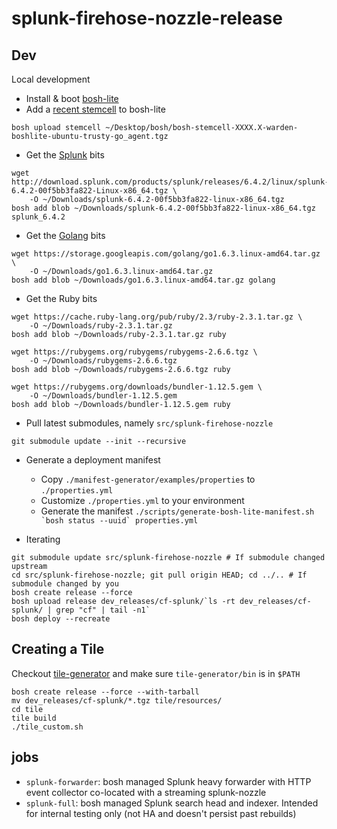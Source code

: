 # splunk-firehose-nozzle-release

## Dev

Local development

* Install & boot [bosh-lite](https://github.com/cloudfoundry/bosh-lite) 
* Add a [recent stemcell](http://bosh.io/stemcells/bosh-warden-boshlite-ubuntu-trusty-go_agent) to bosh-lite
```
bosh upload stemcell ~/Desktop/bosh/bosh-stemcell-XXXX.X-warden-boshlite-ubuntu-trusty-go_agent.tgz
```
* Get the [Splunk](https://www.splunk.com/download.html) bits
```
wget http://download.splunk.com/products/splunk/releases/6.4.2/linux/splunk-6.4.2-00f5bb3fa822-Linux-x86_64.tgz \
    -O ~/Downloads/splunk-6.4.2-00f5bb3fa822-linux-x86_64.tgz
bosh add blob ~/Downloads/splunk-6.4.2-00f5bb3fa822-linux-x86_64.tgz splunk_6.4.2
```
* Get the [Golang](https://golang.org/dl/) bits
```
wget https://storage.googleapis.com/golang/go1.6.3.linux-amd64.tar.gz \
    -O ~/Downloads/go1.6.3.linux-amd64.tar.gz
bosh add blob ~/Downloads/go1.6.3.linux-amd64.tar.gz golang
```
* Get the Ruby bits
```
wget https://cache.ruby-lang.org/pub/ruby/2.3/ruby-2.3.1.tar.gz \
    -O ~/Downloads/ruby-2.3.1.tar.gz
bosh add blob ~/Downloads/ruby-2.3.1.tar.gz ruby

wget https://rubygems.org/rubygems/rubygems-2.6.6.tgz \
    -O ~/Downloads/rubygems-2.6.6.tgz
bosh add blob ~/Downloads/rubygems-2.6.6.tgz ruby

wget https://rubygems.org/downloads/bundler-1.12.5.gem \
    -O ~/Downloads/bundler-1.12.5.gem
bosh add blob ~/Downloads/bundler-1.12.5.gem ruby
```

* Pull latest submodules, namely `src/splunk-firehose-nozzle`
```
git submodule update --init --recursive
```

* Generate a deployment manifest
    * Copy `./manifest-generator/examples/properties` to `./properties.yml`
    * Customize `./properties.yml` to your environment
    * Generate the manifest ``./scripts/generate-bosh-lite-manifest.sh `bosh status --uuid` properties.yml``

* Iterating
```
git submodule update src/splunk-firehose-nozzle # If submodule changed upstream
cd src/splunk-firehose-nozzle; git pull origin HEAD; cd ../.. # If submodule changed by you
bosh create release --force
bosh upload release dev_releases/cf-splunk/`ls -rt dev_releases/cf-splunk/ | grep "cf" | tail -n1`
bosh deploy --recreate
```

## Creating a Tile
Checkout [tile-generator](https://github.com/cf-platform-eng/tile-generator)
and make sure `tile-generator/bin` is in `$PATH`

```
bosh create release --force --with-tarball
mv dev_releases/cf-splunk/*.tgz tile/resources/
cd tile
tile build
./tile_custom.sh
```

## jobs

* `splunk-forwarder`: bosh managed Splunk heavy forwarder with HTTP event collector co-located with a streaming splunk-nozzle
* `splunk-full`: bosh managed Splunk search head and indexer. Intended for internal testing only (not 
HA and doesn't persist past rebuilds)
